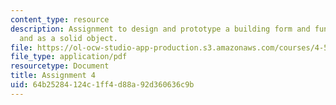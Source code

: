 ```yaml
---
content_type: resource
description: Assignment to design and prototype a building form and function in CAD
  and as a solid object.
file: https://ol-ocw-studio-app-production.s3.amazonaws.com/courses/4-510-digital-design-fabrication-fall-2008/64b25284124c1ff4d88a92d360636c9b_assn4.pdf
file_type: application/pdf
resourcetype: Document
title: Assignment 4
uid: 64b25284-124c-1ff4-d88a-92d360636c9b
---
```

